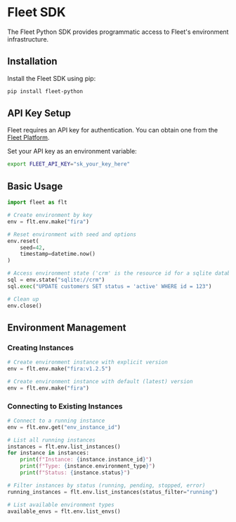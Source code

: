 # Fleet SDK

The Fleet Python SDK provides programmatic access to Fleet's environment infrastructure.

## Installation

Install the Fleet SDK using pip:

```bash
pip install fleet-python
```

## API Key Setup

Fleet requires an API key for authentication. You can obtain one from the [Fleet Platform](https://fleetai.com/dashboard/api-keys).

Set your API key as an environment variable:

```bash
export FLEET_API_KEY="sk_your_key_here"
```

## Basic Usage

```python
import fleet as flt

# Create environment by key
env = flt.env.make("fira")

# Reset environment with seed and options
env.reset(
    seed=42,
    timestamp=datetime.now()
)

# Access environment state ('crm' is the resource id for a sqlite database)
sql = env.state("sqlite://crm")
sql.exec("UPDATE customers SET status = 'active' WHERE id = 123")

# Clean up
env.close()
```

## Environment Management

### Creating Instances

```python
# Create environment instance with explicit version
env = flt.env.make("fira:v1.2.5")

# Create environment instance with default (latest) version
env = flt.env.make("fira")

```

### Connecting to Existing Instances

```python
# Connect to a running instance
env = flt.env.get("env_instance_id")

# List all running instances
instances = flt.env.list_instances()
for instance in instances:
    print(f"Instance: {instance.instance_id}")
    print(f"Type: {instance.environment_type}")
    print(f"Status: {instance.status}")

# Filter instances by status (running, pending, stopped, error)
running_instances = flt.env.list_instances(status_filter="running")

# List available environment types
available_envs = flt.env.list_envs()
```
